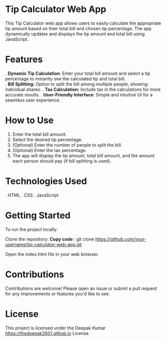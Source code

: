 # Tip Calculator Web App

This Tip Calculator web app allows users to easily calculate the appropriate tip amount based on their total bill and chosen tip percentage. The app dynamically updates and displays the tip amount and total bill using JavaScript.

# Features

. **Dynamic Tip Calculation**: Enter your total bill amount and select a tip percentage to instantly see the calculated tip and total bill.<br>
. **Bill Splitting:** Option to split the bill among multiple people, showing individual shares.
. **Tax Calculation:** Include tax in the calculations for more accurate results.
. **User-Friendly Interface:** Simple and intuitive UI for a seamless user experience.

# How to Use

1. Enter the total bill amount.
2. Select the desired tip percentage.
3. (Optional) Enter the number of people to split the bill.
4. (Optional) Enter the tax percentage.
5. The app will display the tip amount, total bill amount, and the amount each person should pay (if bill splitting is used).

# Technologies Used

. HTML
. CSS
. JavaScript

# Getting Started

To run the project locally:

Clone the repository:
**Copy code** : git clone https://github.com/your-username/tip-calculator-web-app.git

Open the index.html file in your web browser.

# Contributions

Contributions are welcome! Please open an issue or submit a pull request for any improvements or features you'd like to see.


# License

This project is licensed under the Deepak Kumar https://thedeepak2601.github.io License.
